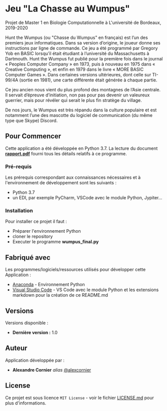 # Jeu "La Chasse au Wumpus"

Projet de Master 1 en Biologie Computationnelle à L'université de Bordeaux, 2019-2020

Hunt the Wumpus (ou "Chasse du Wumpus" en français) est l’un des premiers jeux informatiques. Dans sa version d’origine, le joueur donne ses instructions par ligne de commande. Ce jeu a été programmé par Gregory Yob en BASIC lorsqu’il était étudiant à l’université du Massachusetts à Dartmouth. Hunt the Wumpus fut publié pour la première fois dans le journal « Peoples Computer Company » en 1973, puis à nouveau en 1975 dans « Creative Computing », et enfin en 1979 dans le livre « MORE BASIC Computer Games ». Dans certaines versions ultérieures, dont celle sur TI-99/4A (sortie en 1981), une carte différente était générée à chaque partie.

Ce jeu ancien nous vient du plus profond des montagnes de l’Asie centrale. Il servait d’épreuve d’initiation, non pas pour pas devenir un valeureux guerrier, mais pour révéler qui serait le plus fin stratège du village.

De nos jours, le Wumpus est très répandu dans la culture populaire et est notamment l’une des mascotte du logiciel de communication (du même type que Skype) Discord.

## Pour Commencer

Cette application a été développée en Python 3.7.
La lecture du document **[rapport.pdf](rapport.pdf)** fourni tous les détails relatifs à ce programme.

### Pré-requis

Les prérequis correspondant aux connaissances nécessaires et à l'environnement de développement sont les suivants :

* Python 3.7
* un EDI, par exemple PyCharm, VSCode avec le module Python, Jypiter...

### Installation

Pour installer ce projet il faut :

* Préparer l'environnement Python
* cloner le repository
* Executer le programme **wumpus_final.py**

## Fabriqué avec

Les programmes/logiciels/ressources utilisés pour développer cette Application :

* [Anaconda](https://www.anaconda.com/products/individual) - Environnement Python
* [Visual Studio Code](https://code.visualstudio.com/docs/languages/markdown) - VS Code avec le module Python et les extensions markdown pour la création de ce README.md

## Versions

Versions disponible :

* **Dernière version :** 1.0

## Auteur

Application développée par :

* **Alexandre Cornier** _alias_ [@alexcornier](https://github.com/alexcornier/)

## License

Ce projet est sous licence ``MIT License`` - voir le fichier [LICENSE.md](LICENSE.md) pour plus d'informations.
